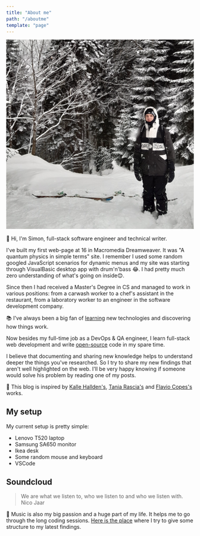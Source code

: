 ```yaml
---
title: "About me"
path: "/aboutme"
template: "page"
---
```


![../images/pages/aboutme/me_and_skis.jpg](../images/pages/aboutme/me_and_skis.jpg)

👋 Hi, I'm Simon, full-stack software engineer and technical writer.

I've built my first web-page at 16 in Macromedia Dreamweaver. It was "A quantum physics in simple terms" site. I remember I used some random googled JavaScript scenarios for dynamic menus and my site was starting through VisualBasic desktop app with drum'n'bass 😂. I had pretty much zero understanding of what's going on inside😊.

Since then I had received a Master's Degree in CS and managed to work in various positions: from a carwash worker to a chef's assistant in the restaurant, from a laboratory worker to an engineer in the software development company.

📚 I've always been a big fan of [learning](https://www.simonbliznyuk.com/things-i-dont-know) new technologies and discovering how things work.

Now besides my full-time job as a DevOps & QA engineer, I learn full-stack web development and write [open-source](https://github.com/semaphore8) code in my spare time.

I believe that documenting and sharing new knowledge helps to understand deeper the things you've researched. So I try to share my new findings that aren't well highlighted on the web. I'll be very happy knowing if someone would solve his problem by reading one of my posts.

🙌 This blog is inspired by [Kalle Hallden's](https://www.youtube.com/channel/UCWr0mx597DnSGLFk1WfvSkQ/channels), [Tania Rascia's](https://www.taniarascia.com/)  and [Flavio Copes's](https://flaviocopes.com/) works.

## My setup

My current setup is pretty simple:

- Lenovo T520 laptop
- Samsung SA650 monitor
- Ikea desk
- Some random mouse and keyboard
- VSCode

## Soundcloud

> We are what we listen to, who we listen to and who we listen with. Nico Jaar

🎷 Music is also my big passion and a huge part of my life. It helps me to go through the long coding sessions. [Here is the place](https://soundcloud.com/steamysunnyspace) where I try to give some structure to my latest findings.

